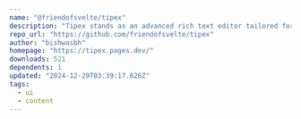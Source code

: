 ```yaml
---
name: "@friendofsvelte/tipex"
description: "Tipex stands as an advanced rich text editor tailored for Svelte, meticulously engineered with the robust frameworks Tiptap and Prosemirror. It empowers developers to effortlessly craft rich text editors,"
repo_url: "https://github.com/friendofsvelte/tipex"
author: "bishwasbh"
homepage: "https://tipex.pages.dev/"
downloads: 521
dependents: 1
updated: "2024-12-29T03:39:17.626Z"
tags: 
  - ui
  - content
---
```

